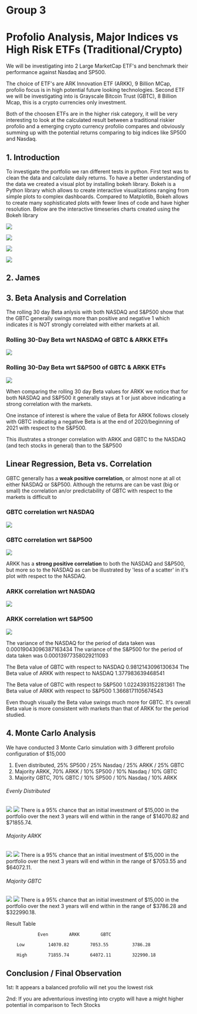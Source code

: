 # Group 3

# Profolio Analysis, Major Indices vs High Risk ETFs (Traditional/Crypto)

We will be investigating into 2 Large MarketCap ETF's and benchmark their performance against Nasdaq and SP500.

The choice of ETF's are ARK Innovation ETF (ARKK), 9 Billion MCap, profolio focus is in high potential future looking technologies. Second ETF we will be investigating into is Grayscale Bitcoin Trust (GBTC), 8 Billion Mcap, this is a crypto currencies only investment.

Both of the choosen ETFs are in the higher risk category, it will be very interesting to look at the calculated result between a traditional riskier profolio and a emerging crypto currency profolio compares and obviously summing up with the potential returns comparing to big indices like SP500 and Nasdaq. 

## 1. Introduction 
To investigate the portfolio we ran different tests in python. First test was to clean the data and calculate daily returns. To have a better understanding of the data we created a visual plot by installing bokeh library. Bokeh is a Python library which allows to create interactive visualizations ranging from simple plots to complex dashboards. Compared to Matplotlib, Bokeh allows to create many sophisticated plots with fewer lines of code and have higher resolution. Below are the interactive timeseries charts created using the Bokeh library

![](/Resources/Major_Indices.png)

![](/Resources/ETF's.png)

![](/Resources/ETF's_vs_indices.png)

![](/Resources/Daily_returns.png)


## 2. James

## 3. Beta Analysis and Correlation
The rolling 30 day Beta anlysis with both NASDAQ and S&P500 show that the GBTC generally swings more than positive and negative 1 which indicates it is NOT strongly correlated with either markets at all.

### Rolling 30-Day Beta wrt NASDAQ of GBTC & ARKK ETFs
![](/Resources/Rolling30dayETFvsNASDAQ.png)

### Rolling 30-Day Beta wrt S&P500 of GBTC & ARKK ETFs
![](/Resources/Rolling30dayETFvsSP500.png)

When comparing the rolling 30 day Beta values for ARKK we notice that for both NASDAQ and S&P500 it generally stays at 1 or just above indicating a strong correlation with the markets.  

One instance of interest is where the value of Beta for ARKK follows closely with GBTC indicating a negative Beta is at the end of 2020/beginning of 2021 with respect to the S&P500.

This illustrates a stronger correlation with ARKK and GBTC to the NASDAQ (and tech stocks in general) than to the S&P500

## Linear Regression, Beta vs. Correlation

GBTC generally has a **weak positive correlation**, or almost none at all ot either NASDAQ or S&P500.  Although the returns are can be vast (big or small) the correlation an/or predictability of GBTC with respect to the markets is difficult to 

### GBTC correlation wrt NASDAQ
![](/Resources/GBTC-NDQ-LinearRegression.png)


### GBTC correlation wrt S&P500
![](/Resources/GBTC-SP500-LinearRegression.png)



ARKK has a **strong positive correlation** to both the NASDAQ and S&P500, but more so to the NASDAQ as can be illustrated by 'less of a scatter' in it's plot with respect to the NASDAQ.

### ARKK correlation wrt NASDAQ
![](/Resources/ARKK-NDQ-LinearRegression.png)


### ARKK correlation wrt S&P500
![](/Resources/ARKK-SP500-LinearRegression.png)


The variance of the NASDAQ for the period of data taken was 0.00019043096387163434
The variance of the S&P500 for the period of data taken was 0.00013977358029211093

The Beta value of GBTC with respect to NASDAQ 0.9812143096130634
The Beta value of ARKK with respect to NASDAQ 1.377983639468541

The Beta value of GBTC with respect to S&P500 1.0224393152281361
The Beta value of ARKK with respect to S&P500 1.3668171105674543

Even though visually the Beta value swings much more for GBTC.  It's overall Beta value is more consistent with markets than that of ARKK for the period studied.


## 4. Monte Carlo Analysis

We have conducted 3 Monte Carlo simulation with 3 different profolio configuration of $15,000

1. Even distributed, 25% SP500 / 25% Nasdaq / 25% ARKK / 25% GBTC
2. Majority ARKK, 70% ARKK / 10% SP500 / 10% Nasdaq / 10% GBTC
3. Majority GBTC, 70% GBTC / 10% SP500 / 10% Nasdaq / 10% ARKK

###### Evenly Distributed

![](/Resources/M-1-1.jpg)
![](/Resources/M-1-2.jpg)
There is a 95% chance that an initial investment of $15,000 in the portfolio over the next 3 years will end within in the range of $14070.82 and $71855.74.

###### Majority ARKK

![](/Resources/M-2-1.jpg)
![](/Resources/M-2-2.jpg)
There is a 95% chance that an initial investment of $15,000 in the portfolio over the next 3 years will end within in the range of $7053.55 and $64072.11.

###### Majority GBTC

![](/Resources/M-3-1.jpg)
![](/Resources/M-3-2.jpg)
There is a 95% chance that an initial investment of $15,000 in the portfolio over the next 3 years will end within in the range of $3786.28 and $322990.18.

Result Table

                Even        ARKK        GBTC

        Low         14070.82        7053.55         3786.28

        High        71855.74        64072.11        322990.18


## Conclusion / Final Observation

1st: It appears a balanced profolio will net you the lowest risk
 
2nd: If you are adventurious investing into crypto will have a might higher potential in comparison to Tech Stocks
